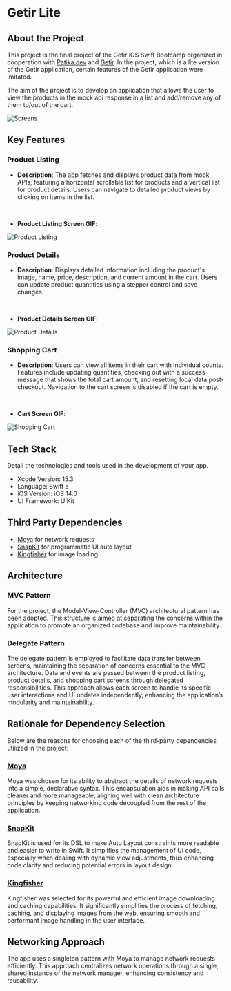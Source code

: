 # Getir Lite

## About the Project
This project is the final project of the Getir iOS Swift Bootcamp organized in cooperation with [Patika.dev](https://www.patika.dev) and [Getir](https://getir.com). In the project, which is a lite version of the Getir application, certain features of the Getir application were imitated.

The aim of the project is to develop an application that allows the user to view the products in the mock api response in a list and add/remove any of them to/out of the cart.

![Screens](Screenshots/MainPages.png)
## Key Features


### Product Listing
- **Description**: The app fetches and displays product data from mock APIs, featuring a horizontal scrollable list for products and a vertical list for product details. Users can navigate to detailed product views by clicking on items in the list.

<br>

- **Product Listing Screen GIF**:

![Product Listing](GIFS/ProductListing.gif)

### Product Details
- **Description**: Displays detailed information including the product's image, name, price, description, and current amount in the cart. Users can update product quantities using a stepper control and save changes.

<br>


- **Product Details Screen GIF**:

![Product Details](GIFS/ProductDetails.gif)

### Shopping Cart
- **Description**: Users can view all items in their cart with individual counts. Features include updating quantities, checking out with a success message that shows the total cart amount, and resetting local data post-checkout. Navigation to the cart screen is disabled if the cart is empty.

<br>

- **Cart Screen GIF**:

![Shopping Cart](GIFS/Cart.gif)
## Tech Stack
Detail the technologies and tools used in the development of your app.
- Xcode Version: 15.3
- Language: Swift 5
- iOS Version: iOS 14.0
- UI Framework: UIKit

## Third Party Dependencies

- [Moya](https://github.com/Moya/Moya) for network requests
- [SnapKit](https://github.com/SnapKit/SnapKit) for programmatic UI auto layout
- [Kingfisher](https://github.com/onevcat/Kingfisher) for image loading

## Architecture

### MVC Pattern
For the project, the Model-View-Controller (MVC) architectural pattern has been adopted. This structure is aimed at separating the concerns within the application to promote an organized codebase and improve maintainability.

### Delegate Pattern
The delegate pattern is employed to facilitate data transfer between screens, maintaining the separation of concerns essential to the MVC architecture. Data and events are passed between the product listing, product details, and shopping cart screens through delegated responsibilities. This approach allows each screen to handle its specific user interactions and UI updates independently, enhancing the application’s modularity and maintainability.

## Rationale for Dependency Selection

Below are the reasons for choosing each of the third-party dependencies utilized in the project:

### [Moya](https://github.com/Moya/Moya)
Moya was chosen for its ability to abstract the details of network requests into a simple, declarative syntax. This encapsulation aids in making API calls cleaner and more manageable, aligning well with clean architecture principles by keeping networking code decoupled from the rest of the application.

### [SnapKit](https://github.com/SnapKit/SnapKit)
SnapKit is used for its DSL to make Auto Layout constraints more readable and easier to write in Swift. It simplifies the management of UI code, especially when dealing with dynamic view adjustments, thus enhancing code clarity and reducing potential errors in layout design.

### [Kingfisher](https://github.com/onevcat/Kingfisher)
Kingfisher was selected for its powerful and efficient image downloading and caching capabilities. It significantly simplifies the process of fetching, caching, and displaying images from the web, ensuring smooth and performant image handling in the user interface.

## Networking Approach

The app uses a singleton pattern with Moya to manage network requests efficiently. This approach centralizes network operations through a single, shared instance of the network manager, enhancing consistency and reusability.




